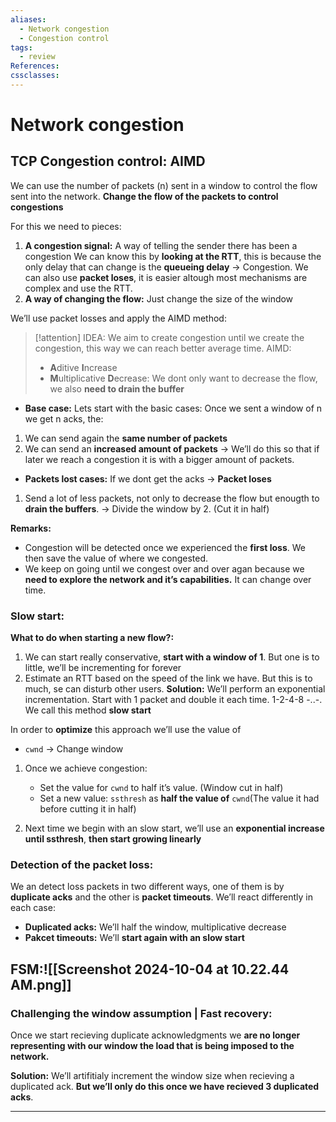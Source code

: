 ```yaml
---
aliases:
  - Network congestion
  - Congestion control
tags:
  - review
References: 
cssclasses:
---
```

# Network congestion

## TCP Congestion control: AIMD
We can use the number of packets (n) sent in a window to control the flow sent into the network. **Change the flow of the packets to control congestions**

For this we need to pieces: 
1. **A congestion signal:** A way of telling the sender there has been a congestion
   We can know this by **looking at the RTT**, this is because the only delay that can change is the **queueing delay** → Congestion. 
   We can also use **packet loses**, it is easier altough most mechanisms are complex and use the RTT.
2. **A way of changing the flow:** Just change the size of the window

We’ll use packet losses and apply the AIMD method:

> [!attention] IDEA: 
> We aim to create congestion until we create the congestion, this way we can reach better average time. 
> AIMD: 
> + **A**ditive **I**ncrease
> + **M**ultiplicative **D**ecrease: 
> 	We dont only want to decrease the flow, we also **need to drain the buffer** 

+ **Base case:** Lets start with the basic cases: Once we sent a window of n we get n acks, the: 
1. We can send again the **same number of packets** 
2. We can send an **increased amount of packets** → We’ll do this so that if later we reach a congestion it is with a bigger amount of packets.
+ **Packets lost cases:** If we dont get the acks → **Packet loses**
1. Send a lot of less packets, not only to decrease the flow but enougth to **drain the buffers**. → Divide the window by 2. (Cut it in half)

**Remarks:**
+ Congestion will be detected once we experienced the **first loss**. We then save the value of where we congested. 
+ We keep on going until we congest over and over agan because we **need to explore the network and it’s capabilities.** It can change over time.
### Slow start: 

**What to do when starting a new flow?:** 
1. We can start really conservative, **start with a window of 1**. 
   But one is to little, we’ll be incrementing for forever
2. Estimate an RTT based on the speed of the link we have. 
   But this is to much, se can disturb other users. 
**Solution:** We’ll perform an exponential incrementation. Start with 1 packet and double it each time. 1-2-4-8 -..-. We call this method **slow start**

In order to **optimize** this approach we’ll use the value of 
+ `cwnd` → Change window

1. Once we achieve congestion: 
	+ Set the value for `cwnd` to half it’s value. (Window cut in half)
	+ Set a new value: `ssthresh` as **half the value of**  `cwnd`(The value it had before cutting it in half)
	  
2. Next time we begin with an slow start, we’ll use an **exponential increase until ssthresh**, **then start growing linearly**

### Detection of the packet loss:

We an detect loss packets in two different ways, one of them is by **duplicate acks** and the other is **packet timeouts**. We’ll react differently in each case:

+ **Duplicated acks:** We’ll half the window, multiplicative decrease
+ **Pakcet timeouts:** We’ll **start again with an slow start**


## FSM:![[Screenshot 2024-10-04 at 10.22.44 AM.png]]

### Challenging the window assumption | Fast recovery: 
Once we start recieving duplicate acknowledgments we **are no longer representing with our window the load that is being imposed to the network.** 

**Solution:** We’ll artifitialy increment the window size when recieving a duplicated ack. **But we’ll only do this once we have recieved 3 duplicated acks**. 
***
